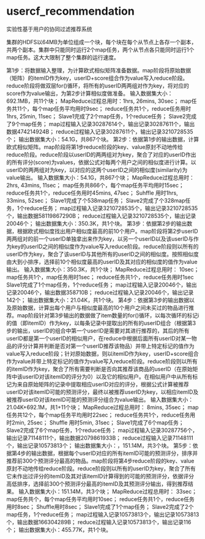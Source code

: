 # usercf_recommendation
实验性基于用户的协同过滤推荐系统

集群的HDFS以64MB为单位组成一个块，每个块在每个从节点上各存一个副本，共两个副本。集群中只能同时运行2个map任务，两个从节点各只能同时运行1个map任务。这大大限制了整个集群的运行速度。

第1步：将数据输入整理，为计算欧式相似矩阵准备数据。map阶段将原始数据（矩阵）的itemID作为key，userID+score组合作为value写入reduce阶段。reduce阶段将做双层for()循环，将所有的userID两两组对作为key，将对应的score作为value输出，为第2步计算相似度做准备。
输入数据集大小：692.1MB，共11个块；
MapReduce过程总用时：1hrs, 26mins, 30sec；
map任务共11个，每个map任务平均用时9sec；
reduce任务共1个，reduce任务用时1hrs, 25min, 11sec；
Slave1完成了2个map任务，1个reduce任务；
Slave2完成了9个map任务；
map过程输入记录30287614个，输出记录30287611个，输出数据474214924B；
reduce过程输入记录30287611个，输出记录3210728535个；
输出数据集大小：54.1G，共867个块。
第2步：依据第1步的输出数据，计算欧式相似矩阵。map阶段将第1步reduce阶段的key、value原封不动地传给reduce阶段。reduce阶段以userID的两两组对为key，聚合了对应的userID作出的所有评分(score)为values，依据公式对每两个用户之间的相似度进行计算。以userID的两两组对为key，以对应的这两个userID之间的相似度(similarity)为value输出。
输入数据集大小：54.1G，共867个块；
MapReduce过程总用时：2hrs, 43mins, 11sec； 
map任务共866个，每个map任务平均用时15sec；
reduce任务共1个，reduce任务用时45mins, 47sec；
Suhffle 用时1hrs, 33mins, 52sec；
Slave1完成了个538map任务；
Slave2完成了个328map任务，1个reduce任务；
map过程输入记录3210728535个，输出记录3210728535个，输出数据58119867290B；
reduce过程输入记录3210728535个，输出记录20046个；
输出数据集大小：350.3K，共1个块。
第3步：依据第2步的输出数据，根据欧式相似度找出用户相似度最高的前10个用户。map阶段将第2步userID两两组对的前一个userID单独拿出来作为key，以另一个userID以及该userID与作为key的userID之间的相似度作为value写入reduce阶段。reduce阶段则以所有的userID作为key，聚合了该userID与其他所有的userID之间的相似度。按照相似度由大到小排序，选择前10个相似度最高的userID及其对应的相似度的值作为value输出。
输入数据集大小：350.3K，共1个块； 
MapReduce过程总用时： 10sec；
map任务共1个，map任务用时1sec；
reduce任务共1个，reduce任务用时1sec
Slave1完成了1个map任务，1个reduce任务；
map过程输入记录20046个，输出记录20046个，输出数据358710B；
reduce过程输入记录20046个，输出记录142个；
输出数据集大小：21.04K，共1个块。
第4步：依据第3步的输出数据以及原始数据，计算出每个用户与相似度最高的10个用户之间未买过的物品进行推荐。map阶段针对第3步输出的数据做了item数量的for()循环，以每次循环的标记i的值（即itemID）作为key，以每条记录中提取出的所有的userID组合（根据第3步的输出，userID的组合中第一个userID是需要对其进行推荐的，其后的所有userID都是第一个userID的相似用户，在reduce中根据后面所有userID对某一物品的评分计算并判断是否对第一个userID推荐该物品）并带上特定标记的值作为value写入reduce阶段；针对原始数据，则以itemID作为key，userID+score组合作为value并带上特定标记的值作为value写入reduce阶段。reduce阶段则以所有的itemID作为key，聚合了所有需要判断是否向其推荐该商品的userID（在原始矩阵中该userID对该itemID的评分为0）以及它的相似用户。在相似用户中从所有标记为来自原始矩阵的记录中提取相应userID对应的评分，根据公式计算被推荐userID对该itemID可能的预测评分，最终以被推荐userID为key，以相应itemID及被推荐userID对该itemID可能的预测评分组合为value输出。
输入数据集大小： 21.04K+692.1M，共1+11个块；
MapReduce过程总用时： 8mins, 35sec；
map任务共12个，每个map任务平均用时22sec；
reduce任务共1个，reduce任务用时2min, 25sec；
Shuffle 用时5min, 31sec；
Slave1完成了6个map任务；
Slave2完成了6个map任务，1个reduce任务；
map过程输入记录30287756个，输出记录71148111个，输出数据2079861933B；
reduce过程输入记录71148111个，输出记录10573813个；
输出数据集大小：，151.14M，共3个块。
第5步：依据第4步的输出数据，根据每个userID对应的所有itemID可能的预测评分，排序并推荐前300个预测评分最高的物品。map阶段将第4步reduce阶段的key、value原封不动地传给reduce阶段。reduce阶段则以所有的userID为key，聚合了所有它未作出过评分的itemID及其对该itemID计算得到的可能的预测评分，依据评分高低排序，选择前300个预测评分最高的itemID及其预测评分输出，得到推荐结果。
输入数据集大小：151.14M，共3个块；
MapReduce过程总用时： 33sec；
map任务共个，每个map任务平均用时10sec；
reduce任务共1个，reduce任务用时8sec；
Shuffle用时8sec；
Slave1完成了1个map任务；
Slave2完成了2个map任务，1个reduce任务；
map过程输入记录10573813个，输出记录10573813个，输出数据166304289B；
reduce过程输入记录10573813个，输出记录116个；
输出数据集大小：455.77K，共1个块。
